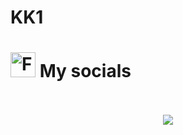 # KK1

<!--- ------------------------------------------------------------------------------------------------------------------------------------------------------ -->
<!--- -- My Socials ---------------------------------------------------------------------------------------------------------------------------------------- -->
<!--- ------------------------------------------------------------------------------------------------------------------------------------------------------ -->

# <img src="https://user-images.githubusercontent.com/74038190/216122041-518ac897-8d92-4c6b-9b3f-ca01dcaf38ee.png" alt="Fire" width="40" /> My socials
 <!--
 > I've been active across various platforms, whether it's for learning, creating content, trying the platform, or sharing my progress. I've tried a lot of stuff which is why I have a good knowledge of various domains.
 -->

<br>
<div align="center">
  <!-- 
 1 <a href="https://app.daily.dev/anmolbaranwal"><img src="https://img.shields.io/badge/dailydotdev-d5d5d5?style=for-the-badge&logo=dailydotdev&logoColor=0A0209" /></a> 
 -->
  <br>
  <!-- 2 --><a href="
test-kk-1-paponjesus-projects.vercel.app
"><img src="https://img.shields.io/badge/polywork-0A0209?style=for-the-badge&logo=polywork&logoColor=d5d5d5""></a>
 
 
